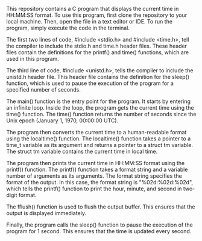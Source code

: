 This repository contains a C program that displays the current time in HH:MM:SS format.
To use this program, first clone the repository to your local machine. Then, open the file in a text editor or IDE.
To run the program, simply execute the code in the terminal.


The first two lines of code, #include <stdio.h> and #include <time.h>, tell the compiler to include the stdio.h and time.h header files. These header files contain the definitions for the printf() and time() functions, which are used in this program.

The third line of code, #include <unistd.h>, tells the compiler to include the unistd.h header file. This header file contains the definition for the sleep() function, which is used to pause the execution of the program for a specified number of seconds.

The main() function is the entry point for the program. It starts by entering an infinite loop. Inside the loop, the program gets the current time using the time() function. The time() function returns the number of seconds since the Unix epoch (January 1, 1970, 00:00:00 UTC).

The program then converts the current time to a human-readable format using the localtime() function. The localtime() function takes a pointer to a time_t variable as its argument and returns a pointer to a struct tm variable. The struct tm variable contains the current time in local time.

The program then prints the current time in HH:MM:SS format using the printf() function. The printf() function takes a format string and a variable number of arguments as its arguments. The format string specifies the format of the output. In this case, the format string is "%02d:%02d:%02d", which tells the printf() function to print the hour, minute, and second in two-digit format.

The fflush() function is used to flush the output buffer. This ensures that the output is displayed immediately.

Finally, the program calls the sleep() function to pause the execution of the program for 1 second. This ensures that the time is updated every second.
